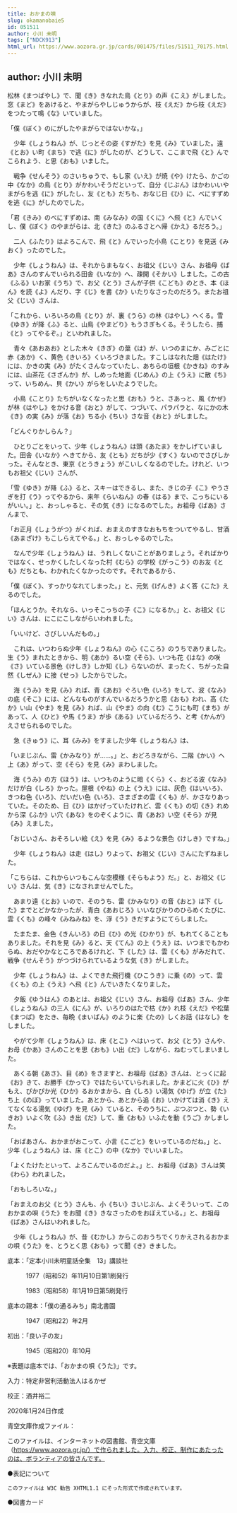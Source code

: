 ```yaml
---
title: おかまの唄
slug: okamanobaie5
id: 051511
author: 小川 未明
tags: ["NDCK913"]
html_url: https://www.aozora.gr.jp/cards/001475/files/51511_70175.html
---
```


## author: 小川 未明

松林《まつばやし》で、聞《き》きなれた鳥《とり》の声《こえ》がしました。窓《まど》をあけると、やまがらやしじゅうからが、枝《えだ》から枝《えだ》をつたって鳴《な》いていました。

「僕《ぼく》のにがしたやまがらではないかな。」

　少年《しょうねん》が、じっとその姿《すがた》を見《み》ていました。遠《とお》い町《まち》で逃《に》がしたのが、どうして、ここまで飛《と》んでこられよう、と思《おも》いました。

　戦争《せんそう》のさいちゅうで、もし家《いえ》が焼《や》けたら、かごの中《なか》の鳥《とり》がかわいそうだといって、自分《じぶん》はかわいいやまがらを逃《に》がしたし、友《とも》だちも、おなじ日《ひ》に、べにすずめを逃《に》がしたのでした。

「君《きみ》のべにすずめは、南《みなみ》の国《くに》へ飛《と》んでいくし、僕《ぼく》のやまがらは、北《きた》のふるさとへ帰《かえ》るだろう。」

　二人《ふたり》はよろこんで、飛《と》んでいった小鳥《ことり》を見送《みおく》ったのでした。

　少年《しょうねん》は、それからまもなく、お祖父《じい》さん、お祖母《ばあ》さんのすんでいられる田舎《いなか》へ、疎開《そかい》しました。この古《ふる》いお家《うち》で、お父《とう》さんが子供《こども》のとき、本《ほん》を読《よ》んだり、字《じ》を書《か》いたりなさったのだろう。またお祖父《じい》さんは、

「これから、いろいろの鳥《とり》が、裏《うら》の林《はやし》へくる。雪《ゆき》が降《ふ》ると、山鳥《やまどり》もうさぎもくる。そうしたら、捕《と》ってやるぞ。」といわれました。

　青々《あおあお》とした木々《きぎ》の葉《は》が、いつのまにか、みごとに赤《あか》く、黄色《きいろ》くいろづきました。すこしはなれた畑《はたけ》には、かきの実《み》がたくさんなっていたし、あちらの垣根《かきね》のすみには、山茶花《さざんか》が、しめった地面《じめん》の上《うえ》に散《ち》って、いちめん、貝《かい》がらをしいたようでした。

　小鳥《ことり》たちがいなくなったと思《おも》うと、さあっと、風《かぜ》が林《はやし》をかける音《おと》がして、つづいて、パラパラと、なにかの木《き》の実《み》が落《お》ちる小《ちい》さな音《おと》がしました。

「どんぐりかしらん？」

　ひとりごとをいって、少年《しょうねん》は頭《あたま》をかしげていました。田舎《いなか》へきてから、友《とも》だちが少《すく》ないのでさびしかった。そんなとき、東京《とうきょう》がこいしくなるのでした。けれど、いつもお祖父《じい》さんが、

「雪《ゆき》が降《ふ》ると、スキーはできるし、また、きじの子《こ》やうさぎを打《う》ってやるから、来年《らいねん》の春《はる》まで、こっちにいるがいい。」と、おっしゃると、その気《き》になるのでした。お祖母《ばあ》さんまで、

「お正月《しょうがつ》がくれば、おまえのすきなおもちをついてやるし、甘酒《あまざけ》もこしらえてやる。」と、おっしゃるのでした。

　なんで少年《しょうねん》は、うれしくないことがありましょう。そればかりではなく、せっかくしたしくなった村《むら》の学校《がっこう》のお友《とも》だちとも、わかれたくなかったのです。それであるから、

「僕《ぼく》、すっかりなれてしまった。」と、元気《げんき》よく答《こた》えるのでした。

「ほんとうか。それなら、いっそこっちの子《こ》になるか。」と、お祖父《じい》さんは、にこにこしながらいわれました。

「いいけど、さびしいんだもの。」

　これは、いつわらぬ少年《しょうねん》の心《こころ》のうちでありました。生《う》まれたときから、明《あか》るい空《そら》、いつも花《はな》の咲《さ》いている景色《けしき》しか知《し》らないのが、まったく、ちがった自然《しぜん》に接《せっ》したからでした。

　海《うみ》を見《み》れば、青《あお》ぐろい色《いろ》をして、波《なみ》の底《そこ》には、どんなものがすんでいるだろうかと思《おも》われ、高《たか》い山《やま》を見《み》れば、山《やま》の向《む》こうにも町《まち》があって、人《ひと》や馬《うま》が歩《ある》いているだろう、と考《かんが》えさせられるのでした。

　急《きゅう》に、耳《みみ》をすました少年《しょうねん》は、

「いまじぶん、雷《かみなり》が……。」と、おどろきながら、二階《かい》へ上《あ》がって、空《そら》を見《み》まわしました。

　海《うみ》の方《ほう》は、いつものように暗《くら》く、おどる波《なみ》だけが白《しろ》かった。屋根《やね》の上《うえ》には、灰色《はいいろ》、きつね色《いろ》、だいだい色《いろ》、さまざまの雲《くも》が、かさなりあっていた。そのため、日《ひ》はかげっていたけれど、雲《くも》の切《き》れめから深《ふか》い穴《あな》をのぞくように、青《あお》い空《そら》が見《み》えました。

「おじいさん、おそろしい絵《え》を見《み》るような景色《けしき》ですね。」

　少年《しょうねん》は走《はし》りよって、お祖父《じい》さんにたずねました。

「こちらは、これからいつもこんな空模様《そらもよう》だ。」と、お祖父《じい》さんは、気《き》になされませんでした。

　あまり遠《とお》いので、そのうち、雷《かみなり》の音《おと》は下《した》までとどかなかったが、青白《あおじろ》いいなびかりのひらめくたびに、雲《くも》の峰々《みねみね》を、浮《う》きだすようにてらしました。

　たまたま、金色《きんいろ》の日《ひ》の光《ひかり》が、もれてくることもありました。それを見《み》ると、天《てん》の上《うえ》は、いつまでもかわらぬ、おだやかなところであるけれど、下《した》は、雲《くも》がみだれて、戦争《せんそう》がつづけられているような気《き》がしました。

　少年《しょうねん》は、よくできた飛行機《ひこうき》に乗《の》って、雲《くも》の上《うえ》へ飛《と》んでいきたくなりました。

　夕飯《ゆうはん》のあとは、お祖父《じい》さん、お祖母《ばあ》さん、少年《しょうねん》の三人《にん》が、いろりのはたで枯《か》れ枝《えだ》や松葉《まつば》をたき、毎晩《まいばん》のように楽《たの》しくお話《はなし》をしました。

　やがて少年《しょうねん》は、床《とこ》へはいって、お父《とう》さんや、お母《かあ》さんのことを思《おも》い出《だ》しながら、ねむってしまいました。

　あくる朝《あさ》、目《め》をさますと、お祖母《ばあ》さんは、とっくに起《お》きて、お勝手《かって》ではたらいていられました。かまどに火《ひ》がもえ、ぴかぴか光《ひか》るおかまから、白《しろ》い湯気《ゆげ》が立《た》ち上《のぼ》っていました。あとから、あとから追《お》いかけては消《き》えてなくなる湯気《ゆげ》を見《み》ていると、そのうちに、ぷつぷつと、勢《いきお》いよく吹《ふ》き出《だ》して、重《おも》いふたを動《うご》かしました。

「おばあさん、おかまがおこって、小言《こごと》をいっているのだね。」と、少年《しょうねん》は、床《とこ》の中《なか》でいいました。

「よくたけたといって、よろこんでいるのだよ。」と、お祖母《ばあ》さんは笑《わら》われました。

「おもしろいな。」

「おまえのお父《とう》さんも、小《ちい》さいじぶん、よくそういって、このおかまの唄《うた》をお聞《き》きなさったのをおぼえている。」と、お祖母《ばあ》さんはいわれました。

　少年《しょうねん》が、昔《むかし》からこのおうちでくりかえされるおかまの唄《うた》を、とうとく思《おも》って聞《き》きました。













底本：「定本小川未明童話全集　13」講談社

　　　1977（昭和52）年11月10日第1刷発行

　　　1983（昭和58）年1月19日第5刷発行

底本の親本：「僕の通るみち」南北書園

　　　1947（昭和22）年2月

初出：「良い子の友」

　　　1945（昭和20）年10月

※表題は底本では、「おかまの唄《うた》」です。

入力：特定非営利活動法人はるかぜ

校正：酒井裕二

2020年1月24日作成

青空文庫作成ファイル：

このファイルは、インターネットの図書館、青空文庫（https://www.aozora.gr.jp/）で作られました。入力、校正、制作にあたったのは、ボランティアの皆さんです。











●表記について


	このファイルは W3C 勧告 XHTML1.1 にそった形式で作成されています。







●図書カード